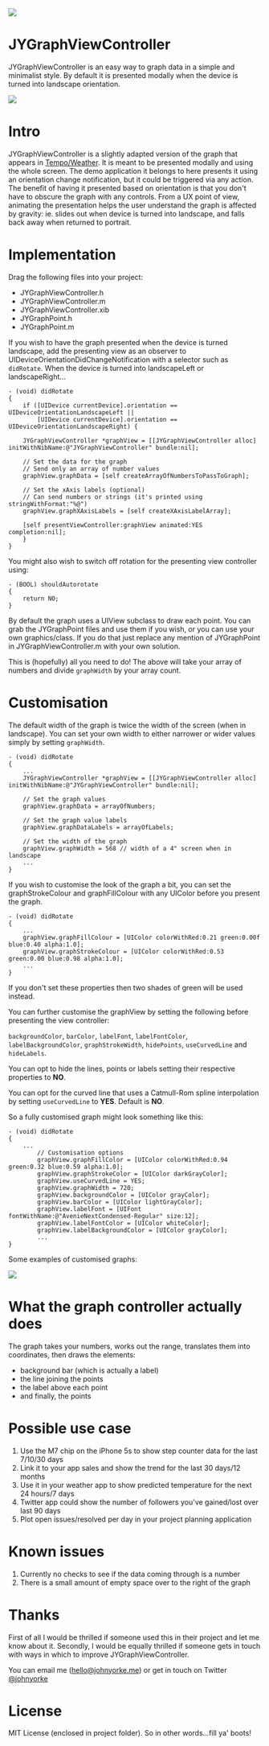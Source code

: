 <img src="https://raw.github.com/johnyorke/JYGraphViewController/master/JYGraphViewController/Screenshots/photo.jpg">

# JYGraphViewController

JYGraphViewController is an easy way to graph data in a simple and minimalist style. By default it is presented modally when the device is turned into landscape orientation.

<img src="https://raw.github.com/johnyorke/JYGraphViewController/master/JYGraphViewController/Screenshots/graph.gif">

# Intro

JYGraphViewController is a slightly adapted version of the graph that appears in [Tempo/Weather](http://www.appstore.com/tempoweather). It is meant to be presented modally and using the whole screen. The demo application it belongs to here presents it using an orientation change notification, but it could be triggered via any action. The benefit of having it presented based on orientation is that you don't have to obscure the graph with any controls. From a UX point of view, animating the presentation helps the user understand the graph is affected by gravity: ie. slides out when device is turned into landscape, and falls back away when returned to portrait.

# Implementation

Drag the following files into your project:

* JYGraphViewController.h
* JYGraphViewController.m
* JYGraphViewController.xib
* JYGraphPoint.h
* JYGraphPoint.m

If you wish to have the graph presented when the device is turned landscape, add the presenting view as an observer to UIDeviceOrientationDidChangeNotification with a selector such as `didRotate`. When the device is turned into landscapeLeft or landscapeRight...

```obj-c
- (void) didRotate
{
    if ([UIDevice currentDevice].orientation == UIDeviceOrientationLandscapeLeft ||
        [UIDevice currentDevice].orientation == UIDeviceOrientationLandscapeRight) {

    JYGraphViewController *graphView = [[JYGraphViewController alloc] initWithNibName:@"JYGraphViewController" bundle:nil];

    // Set the data for the graph
    // Send only an array of number values
    graphView.graphData = [self createArrayOfNumbersToPassToGraph];

    // Set the xAxis labels (optional)
    // Can send numbers or strings (it's printed using stringWithFormat:"%@")
    graphView.graphXAxisLabels = [self createXAxisLabelArray];

    [self presentViewController:graphView animated:YES completion:nil];
    }
}
```

You might also wish to switch off rotation for the presenting view controller using:

```obj-c
- (BOOL) shouldAutorotate
{
    return NO;
}
```

By default the graph uses a UIView subclass to draw each point. You can grab the JYGraphPoint files and use them if you wish, or you can use your own graphics/class. If you do that just replace any mention of JYGraphPoint in JYGraphViewController.m with your own solution.

This is (hopefully) all you need to do! The above will take your array of numbers and divide `graphWidth` by your array count.

# Customisation

The default width of the graph is twice the width of the screen (when in landscape). You can set your own width to either narrower or wider values simply by setting `graphWidth`.

```obj-c
- (void) didRotate
{
    ...
    JYGraphViewController *graphView = [[JYGraphViewController alloc] initWithNibName:@"JYGraphViewController" bundle:nil];

    // Set the graph values
    graphView.graphData = arrayOfNumbers;

    // Set the graph value labels
    graphView.graphDataLabels = arrayOfLabels;

    // Set the width of the graph
    graphView.graphWidth = 568 // width of a 4" screen when in landscape
    ...
}
```

If you wish to customise the look of the graph a bit, you can set the graphStrokeColour and graphFillColour with any UIColor before you present the graph.

```obj-c
- (void) didRotate
{
    ...
    graphView.graphFillColour = [UIColor colorWithRed:0.21 green:0.00f blue:0.40 alpha:1.0];
    graphView.graphStrokeColour = [UIColor colorWithRed:0.53 green:0.00 blue:0.98 alpha:1.0];
    ...
}
```

If you don't set these properties then two shades of green will be used instead.

You can further customise the graphView by setting the following before presenting the view controller:

`backgroundColor`, `barColor`, `labelFont`, `labelFontColor`, `labelBackgroundColor`, `graphStrokeWidth`, `hidePoints`, `useCurvedLine` and `hideLabels`.

You can opt to hide the lines, points or labels setting their respective properties to **NO**.

You can opt for the curved line that uses a Catmull-Rom spline interpolation by setting `useCurvedLine` to **YES**. Default is **NO**.

So a fully customised graph might look something like this:

```obj-c
- (void) didRotate
{
    ...
        // Customisation options
        graphView.graphFillColor = [UIColor colorWithRed:0.94 green:0.32 blue:0.59 alpha:1.0];
        graphView.graphStrokeColor = [UIColor darkGrayColor];
        graphView.useCurvedLine = YES;
        graphView.graphWidth = 720;
        graphView.backgroundColor = [UIColor grayColor];
        graphView.barColor = [UIColor lightGrayColor];
        graphView.labelFont = [UIFont fontWithName:@"AvenieNextCondensed-Regular" size:12];
        graphView.labelFontColor = [UIColor whiteColor];
        graphView.labelBackgroundColor = [UIColor grayColor];
        ...
}
```

Some examples of customised graphs:

<img src="https://raw.github.com/johnyorke/JYGraphViewController/master/JYGraphViewController/Screenshots/graphs.gif">


# What the graph controller actually does

The graph takes your numbers, works out the range, translates them into coordinates, then draws the elements:
* background bar (which is actually a label)
* the line joining the points
* the label above each point
* and finally, the points

# Possible use case

1. Use the M7 chip on the iPhone 5s to show step counter data for the last 7/10/30 days
2. Link it to your app sales and show the trend for the last 30 days/12 months
3. Use it in your weather app to show predicted temperature for the next 24 hours/7 days
4. Twitter app could show the number of followers you've gained/lost over last 90 days
5. Plot open issues/resolved per day in your project planning application

# Known issues

1. Currently no checks to see if the data coming through is a number
2. There is a small amount of empty space over to the right of the graph

# Thanks

First of all I would be thrilled if someone used this in their project and let me know about it. Secondly, I would be equally thrilled if someone gets in touch with ways in which to improve JYGraphViewController.

You can email me ([hello@johnyorke.me](mailto:hello@johnyorke.me)) or get in touch on Twitter [@johnyorke](http://www.twitter.com/johnyorke)

# License

MIT License (enclosed in project folder). So in other words...fill ya' boots!

